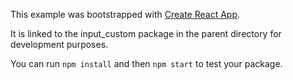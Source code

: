 This example was bootstrapped with [Create React App](https://github.com/facebook/create-react-app).

It is linked to the input_custom package in the parent directory for development purposes.

You can run `npm install` and then `npm start` to test your package.
